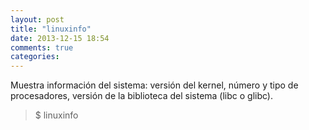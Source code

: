 ```yaml
---
layout: post
title: "linuxinfo"
date: 2013-12-15 18:54
comments: true
categories: 
---
```

Muestra información del sistema: versión del kernel, número y tipo de procesadores, versión de la biblioteca del sistema (libc o glibc).

>$ linuxinfo

